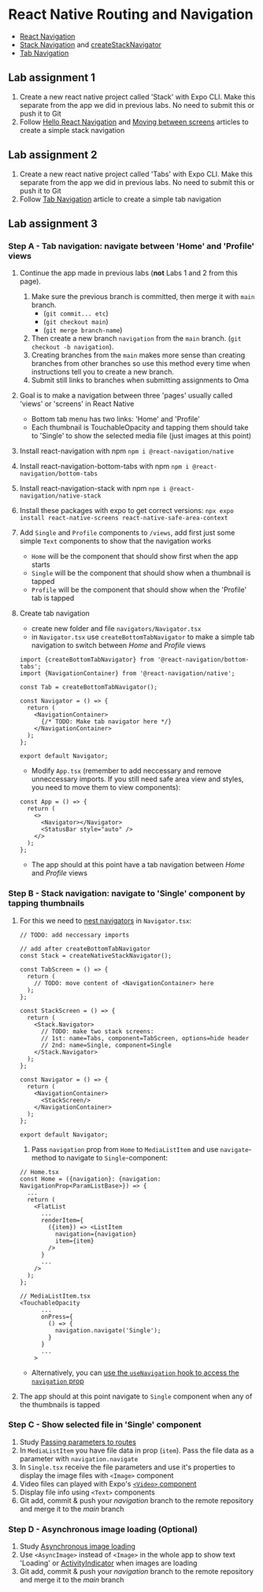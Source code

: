 # React Native Routing and Navigation

- [React Navigation](https://reactnavigation.org/docs/getting-started/)
- [Stack Navigation](https://reactnavigation.org/docs/hello-react-navigation/) and [createStackNavigator](https://reactnavigation.org/docs/stack-navigator)
- [Tab Navigation]()

## Lab assignment 1

1. Create a new react native project called 'Stack' with Expo CLI. Make this separate from the app we did in previous labs. No need to submit this or push it to Git
1. Follow [Hello React Navigation](https://reactnavigation.org/docs/hello-react-navigation/) and [Moving between screens](https://reactnavigation.org/docs/navigating/) articles to create a simple stack navigation

## Lab assignment 2

1. Create a new react native project called 'Tabs' with Expo CLI. Make this separate from the app we did in previous labs. No need to submit this or push it to Git
1. Follow [Tab Navigation](https://reactnavigation.org/docs/bottom-tab-navigator) article to create a simple tab navigation

## Lab assignment 3

### Step A - Tab navigation: navigate between 'Home' and 'Profile' views

1. Continue the app made in previous labs (**not** Labs 1 and 2 from this page).
   1. Make sure the previous branch is committed, then merge it with `main` branch.
      - (`git commit... etc`)
      - (`git checkout main`)
      - (`git merge branch-name`)
   1. Then create a new branch `navigation` from the `main` branch. (`git checkout -b navigation`).
   1. Creating branches from the `main` makes more sense than creating branches from other branches so use this method every time when instructions tell you to create a new branch.
   1. Submit still links to branches when submitting assignments to Oma
1. Goal is to make a navigation between three 'pages' usually called 'views' or 'screens' in React Native
   - Bottom tab menu has two links: 'Home' and 'Profile'
   - Each thumbnail is TouchableOpacity and tapping them should take to 'Single' to show the selected media file (just images at this point)
1. Install react-navigation with npm `npm i @react-navigation/native`
1. Install react-navigation-bottom-tabs with npm `npm i @react-navigation/bottom-tabs`
1. Install react-navigation-stack with npm `npm i @react-navigation/native-stack`
1. Install these packages with expo to get correct versions: `npx expo install react-native-screens react-native-safe-area-context`
1. Add `Single` and `Profile` components to `/views`, add first just some simple `Text` components to show that the navigation works
    - `Home` will be the component that should show first when the app starts
    - `Single` will be the component that should show when a thumbnail is tapped
    - `Profile` will be the component that should show when the 'Profile' tab is tapped
1. Create tab navigation
   - create new folder and file `navigators/Navigator.tsx`
   - in `Navigator.tsx` use `createBottomTabNavigator` to make a simple tab navigation to switch between _Home_ and _Profile_ views

   ```tsx
   import {createBottomTabNavigator} from '@react-navigation/bottom-tabs';
   import {NavigationContainer} from '@react-navigation/native';

   const Tab = createBottomTabNavigator();

   const Navigator = () => {
     return (
       <NavigationContainer>
         {/* TODO: Make tab navigator here */}
       </NavigationContainer>
     );
   };

   export default Navigator;
   ```

   - Modify `App.tsx` (remember to add neccessary and remove unneccessary imports. If you still need safe area view and styles, you need to move them to view components):

   ```tsx
   const App = () => {
     return (
       <>
         <Navigator></Navigator>
         <StatusBar style="auto" />
       </>
     );
   };
   ```

   - The app should at this point have a tab navigation between _Home_ and _Profile_ views

### Step B - Stack navigation: navigate to 'Single' component by tapping thumbnails

1. For this we need to [nest navigators](https://reactnavigation.org/docs/nesting-navigators) in `Navigator.tsx`:

   ```tsx
   // TODO: add neccessary imports

   // add after createBottomTabNavigator
   const Stack = createNativeStackNavigator();

   const TabScreen = () => {
     return (
       // TODO: move content of <NavigationContainer> here
     );
   };

   const StackScreen = () => {
     return (
       <Stack.Navigator>
         // TODO: make two stack screens:
         // 1st: name=Tabs, component=TabScreen, options=hide header
         // 2nd: name=Single, component=Single
       </Stack.Navigator>
     );
   };

   const Navigator = () => {
     return (
       <NavigationContainer>
         <StackScreen/>
       </NavigationContainer>
     );
   };

   export default Navigator;
   ```

   1. Pass `navigation` prop from `Home` to `MediaListItem` and use `navigate`-method to navigate to `Single`-component:

   ```tsx
   // Home.tsx
   const Home = ({navigation}: {navigation: NavigationProp<ParamListBase>}) => {
     ...
     return (
       <FlatList
         ...
         renderItem={
           ({item}) => <ListItem
             navigation={navigation}
             item={item}
           />
         }
         ...
       />
     );
   };

   // MediaListItem.tsx
   <TouchableOpacity
         ...
         onPress={
           () => {
             navigation.navigate('Single');
           }
         }
         ...
       >
   ```

    - Alternatively, you can [use the `useNavigation` hook to access the `navigation` prop](https://reactnavigation.org/docs/use-navigation/)
1. The app should at this point navigate to `Single` component when any of the thumbnails is tapped

### Step C - Show selected file in 'Single' component

1. Study [Passing parameters to routes](https://reactnavigation.org/docs/params/)
1. In `MediaListItem` you have file data in prop (`item`). Pass the file data as a parameter with `navigation.navigate`
1. In `Single.tsx` receive the file parameters and use it's properties to display the image files with `<Image>` component
1. Video files can played with Expo's [`<Video>` component](https://docs.expo.dev/versions/latest/sdk/video/)
1. Display file info using `<Text>` components
1. Git add, commit & push your _navigation_ branch to the remote repository and merge it to the _main_ branch

### Step D - Asynchronous image loading (Optional)

1. Study [Asynchronous image loading](https://snack.expo.io/HkjHS1ttZ)
1. Use `<AsyncImage>` instead of `<Image>` in the whole app to show text 'Loading' or [ActivityIndicator](https://docs.expo.io/versions/latest/react-native/activityindicator/) when images are loading
1. Git add, commit & push your _navigation_ branch to the remote repository and merge it to the _main_ branch
